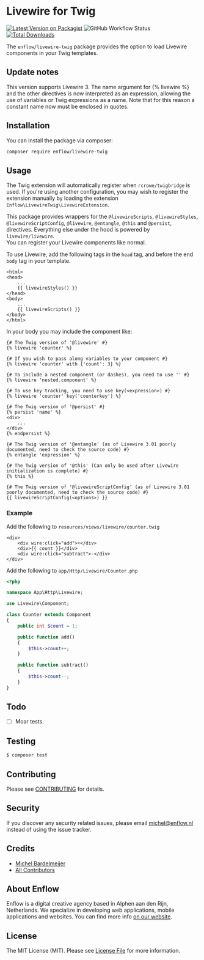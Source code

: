 # Livewire for Twig

[![Latest Version on Packagist](https://img.shields.io/packagist/v/enflow/livewire-twig.svg?style=flat-square)](https://packagist.org/packages/enflow/livewire-twig)
![GitHub Workflow Status](https://github.com/enflow/livewire-twig/workflows/run-tests/badge.svg)
[![Total Downloads](https://img.shields.io/packagist/dt/enflow/livewire-twig.svg?style=flat-square)](https://packagist.org/packages/enflow/livewire-twig)

The `enflow/livewire-twig` package provides the option to load Livewire components in your Twig templates.

## Update notes
This version supports Livewire 3. 
The name argument for {% livewire %} and the other directives is now interpreted as an expression, allowing the use of variables or Twig expressions as a name. Note that for this reason a constant name now must be enclosed in quotes.

## Installation
You can install the package via composer:

``` bash
composer require enflow/livewire-twig
```

## Usage
The Twig extension will automatically register when `rcrowe/twigbridge` is used.
If you're using another configuration, you may wish to register the extension manually by loading the extension `Enflow\LivewireTwig\LivewireExtension`.

This package provides wrappers for the `@livewireScripts`, `@livewireStyles`, `@livewireScriptConfig`, `@livewire`, `@entangle`, `@this` and `@persist`,  directives. Everything else under the hood is powered by `livewire/livewire`.   
You can register your Livewire components like normal. 

To use Livewire, add the following tags in the `head` tag, and before the end `body` tag in your template.

```twig
<html>
<head>
    ...
    {{ livewireStyles() }}
</head>
<body>
    ...
    {{ livewireScripts() }}
</body>
</html>
```

In your body you may include the component like:

```twig
{# The Twig version of '@livewire' #}
{% livewire 'counter' %}

{# If you wish to pass along variables to your component #}
{% livewire 'counter' with {'count': 3} %}

{# To include a nested component (or dashes), you need to use '' #}
{% livewire 'nested.component' %}

{# To use key tracking, you need to use key(<expression>) #}
{% livewire 'counter' key('counterkey') %}

{# The Twig version of '@persist' #}
{% persist 'name' %}
<div>
    ...
</div>
{% endpersist %}

{# The Twig version of '@entangle' (as of Livewire 3.01 poorly documented, need to check the source code) #}
{% entangle 'expression' %}

{# The Twig version of '@this' (Can only be used after Livewire initialization is complete) #}
{% this %}

{# The Twig version of '@livewireScriptConfig' (as of Livewire 3.01 poorly documented, need to check the source code) #}
{{ livewireScriptConfig(<options>) }}
```

### Example

Add the following to `resources/views/livewire/counter.twig`
```twig
<div>
    <div wire:click="add">+</div>
    <div>{{ count }}</div>
    <div wire:click="subtract">-</div>
</div>
```

Add the following to `app/Http/Livewire/Counter.php`
```php
<?php

namespace App\Http\Livewire;

use Livewire\Component;

class Counter extends Component
{
    public int $count = 1;

    public function add()
    {
        $this->count++;
    }

    public function subtract()
    {
        $this->count--;
    }
}
```

## Todo
- [ ] Moar tests.

## Testing
``` bash
$ composer test
```

## Contributing
Please see [CONTRIBUTING](CONTRIBUTING.md) for details.

## Security
If you discover any security related issues, please email michel@enflow.nl instead of using the issue tracker.

## Credits
- [Michel Bardelmeijer](https://github.com/mbardelmeijer)
- [All Contributors](../../contributors)

## About Enflow
Enflow is a digital creative agency based in Alphen aan den Rijn, Netherlands. We specialize in developing web applications, mobile applications and websites. You can find more info [on our website](https://enflow.nl/en).

## License
The MIT License (MIT). Please see [License File](LICENSE.md) for more information.
